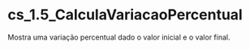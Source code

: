 # cs_1.5_CalculaVariacaoPercentual
Mostra uma variação percentual dado o valor inicial e o valor final.
